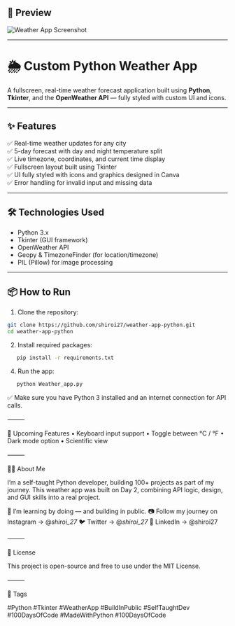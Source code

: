 
## 📸 Preview
![Weather App Screenshot](weather-preview.jpeg)

---
# 🌦️ Custom Python Weather App

A fullscreen, real-time weather forecast application built using **Python**, **Tkinter**, and the **OpenWeather API** — fully styled with custom UI and icons.

---

## ✨ Features

✅ Real-time weather updates for any city  
✅ 5-day forecast with day and night temperature split  
✅ Live timezone, coordinates, and current time display  
✅ Fullscreen layout built using Tkinter  
✅ UI fully styled with icons and graphics designed in Canva  
✅ Error handling for invalid input and missing data

---

## 🛠️ Technologies Used
- Python 3.x
- Tkinter (GUI framework)
- OpenWeather API
- Geopy & TimezoneFinder (for location/timezone)
- PIL (Pillow) for image processing

---

## 📦 How to Run

1. Clone the repository:
```bash
git clone https://github.com/shiroi27/weather-app-python.git
cd weather-app-python
```
2.	Install required packages:
```bash
   pip install -r requirements.txt
```
4. Run the app:
```bash
   python Weather_app.py
```
✅ Make sure you have Python 3 installed and an internet connection for API calls.

⸻

🔮 Upcoming Features
	•	Keyboard input support
	•	Toggle between °C / °F
	•	Dark mode option
	•	Scientific view

⸻

👨‍💻 About Me

I’m a self-taught Python developer, building 100+ projects as part of my journey. This weather app was built on Day 2, combining API logic, design, and GUI skills into a real project.

🧠 I’m learning by doing — and building in public.
📷 Follow my journey on Instagram → @_shiroi_27_
🐦 Twitter → @_shiroi_27_
🔗 LinkedIn → @shiroi27

⸻

📜 License

This project is open-source and free to use under the MIT License.

⸻

📌 Tags

#Python #Tkinter #WeatherApp #BuildInPublic #SelfTaughtDev #100DaysOfCode #MadeWithPython #100DaysOfCode
